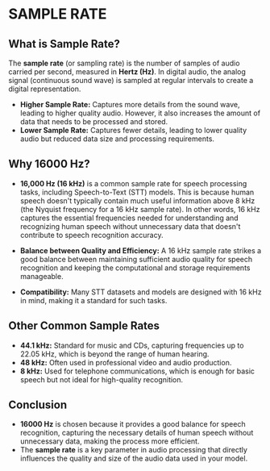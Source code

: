 # SAMPLE RATE
## What is Sample Rate?

The **sample rate** (or sampling rate) is the number of samples of audio carried per second, measured in **Hertz (Hz)**. In digital audio, the analog signal (continuous sound wave) is sampled at regular intervals to create a digital representation.

- **Higher Sample Rate:** Captures more details from the sound wave, leading to higher quality audio. However, it also increases the amount of data that needs to be processed and stored.
- **Lower Sample Rate:** Captures fewer details, leading to lower quality audio but reduced data size and processing requirements.


## Why 16000 Hz?

- **16,000 Hz (16 kHz)** is a common sample rate for speech processing tasks, including Speech-to-Text (STT) models. This is because human speech doesn't typically contain much useful information above 8 kHz (the Nyquist frequency for a 16 kHz sample rate). In other words, 16 kHz captures the essential frequencies needed for understanding and recognizing human speech without unnecessary data that doesn't contribute to speech recognition accuracy.

- **Balance between Quality and Efficiency:** A 16 kHz sample rate strikes a good balance between maintaining sufficient audio quality for speech recognition and keeping the computational and storage requirements manageable.

- **Compatibility:** Many STT datasets and models are designed with 16 kHz in mind, making it a standard for such tasks.


## Other Common Sample Rates

- **44.1 kHz:** Standard for music and CDs, capturing frequencies up to 22.05 kHz, which is beyond the range of human hearing.
- **48 kHz:** Often used in professional video and audio production.
- **8 kHz:** Used for telephone communications, which is enough for basic speech but not ideal for high-quality recognition.


## Conclusion

- **16000 Hz** is chosen because it provides a good balance for speech recognition, capturing the necessary details of human speech without unnecessary data, making the process more efficient.
- The **sample rate** is a key parameter in audio processing that directly influences the quality and size of the audio data used in your model.
